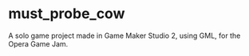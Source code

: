 # must_probe_cow
A solo game project made in Game Maker Studio 2, using GML, for the Opera Game Jam.
